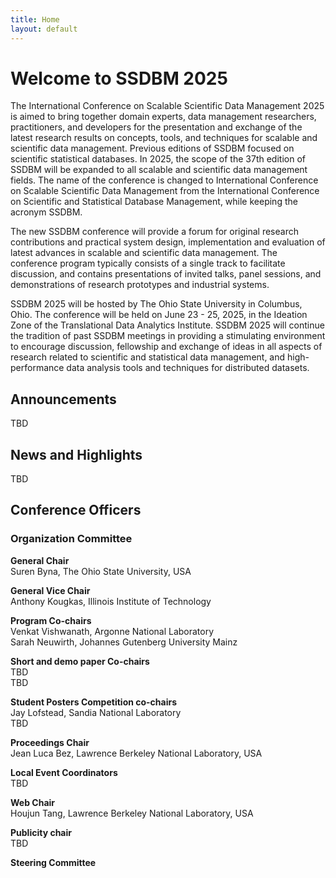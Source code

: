 ```yaml
---
title: Home
layout: default
---
```


# Welcome to SSDBM 2025

The International Conference on Scalable Scientific Data Management 2025 is aimed to bring together domain experts, data management researchers, practitioners, and developers for the presentation and exchange of the latest research results on concepts, tools, and techniques for scalable and scientific data management. Previous editions of SSDBM focused on scientific statistical databases. In 2025, the scope of the 37th edition of SSDBM will be expanded to all scalable and scientific data management fields. The name of the conference is changed to International Conference on Scalable Scientific Data Management from the International Conference on Scientific and Statistical Database Management, while keeping the acronym SSDBM. 

The new SSDBM conference will provide a forum for original research contributions and practical system design, implementation and evaluation of latest advances in scalable and scientific data management. The conference program typically consists of a single track to facilitate discussion, and contains presentations of invited talks, panel sessions, and demonstrations of research prototypes and industrial systems.

SSDBM 2025 will be hosted by The Ohio State University in Columbus, Ohio. The conference will be held on June 23 - 25, 2025, in the Ideation Zone of the Translational Data Analytics Institute. SSDBM 2025 will continue the tradition of past SSDBM meetings in providing a stimulating environment to encourage discussion, fellowship and exchange of ideas in all aspects of research related to scientific and statistical data management, and high-performance data analysis tools and techniques for distributed datasets.


## Announcements
TBD
<!-- - [Accepted papers](accepted-papers.html) have been announced. -->
<!-- - The deadline for [Camera-ready](camera_ready.html) papers and [author registration](./register.md) is TBD 2025. -->
<!-- - Registration is now open! -->
<!-- - Call for Posters is announced! Please see this page [call for poster](./callposter.md) for full details. -->
<!-- - Call for Demo Papers is announced! Please see this page [call for demo paper](./calldemopaper.md) for full details. -->
<!-- - Call for Short Papers is announced! Please see this page [call for short paper](./callshortpaper.md) for full details. -->
<!-- - Call for Papers is announced! Please see this page [call for paper](./callpaper.md) for full details. -->
<!-- - Submission site is now open: https://easychair.org/conferences/?conf=ssdbm2025 -->

<!--

- [Accepted papers](accepted-papers.html) have been announced.
- [Camera-ready](camera_ready.html) papers and [author registration](./register.md) deadlines have been extended.
- <s>Registration is now open!</s>
- <s>Notifications to authors will be sent on June 2, 2023.</s>
- <s>Submission deadline has been extended to April 30, 2023.</s>
- <s>Call for Papers is announced! Please see this page (calls) for full details.</s>
- <s>Please submit your paper here (https://easychair.org/conferences/?conf=ssdbm2023).</s>
-->
## News and Highlights
TBD
<!-- - The conference program will consist of 4 [keynotes](./keynotes.md), 11 full paper presentations, 7 short paper presentations, 1 demonstration, 6 poster presentations, and 1 poster session  (see [accepted papers](./accepted-papers.md)). -->
<!-- - All papers (Full, Short, and Demo) will appear in the proceedings to be published by [Association of Computing Machinery (ACM)](https://www.acm.org/) [International Conference Proceeding Series (ICPS)](https://www.acm.org/publications/icps) and will appear in the [ACM Digital Library](https://www.acm.org/publications/digital-library) and many [indexing providers](https://authors.acm.org/journals/journals-indexing-list). -->


## Conference Officers

### Organization Committee
**General Chair**<br>
Suren Byna, The Ohio State University, USA<br>

**General Vice Chair**<br>
Anthony Kougkas, Illinois Institute of Technology<br>

**Program Co-chairs**<br>
Venkat Vishwanath, Argonne National Laboratory<br>
Sarah Neuwirth, Johannes Gutenberg University Mainz<br>

**Short and demo paper Co-chairs**<br>
TBD<br>
TBD<br>

**Student Posters Competition co-chairs**<br>
Jay Lofstead, Sandia National Laboratory<br>
TBD<br>

**Proceedings Chair**<br>
Jean Luca Bez, Lawrence Berkeley National Laboratory, USA<br>

**Local Event Coordinators**<br>
TBD<br>

**Web Chair**<br>
Houjun Tang, Lawrence Berkeley National Laboratory, USA<br>

**Publicity chair**<br>
TBD<br>

**Steering Committee**<br>
<!-- Arie Shoshani, Lawrence Berkeley National Lab (Chair Emeritus)<br> -->
<!-- John Wu, Lawrence Berkeley National Lab (Chair)<br> -->
<!-- Michael Böehlen, University of Zurich<br> -->
<!-- Tanu Malik, DePaul University<br> -->
<!-- Xingquan (Hill) Zhu, Florida Atlantic University<br> -->
<!-- Yongluan Zhou, University of Copenhagen<br> -->
<!-- Carl Kesselman, University of Southern California <br> -->
